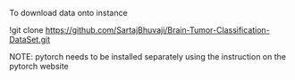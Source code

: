 To download data onto instance

!git clone https://github.com/SartajBhuvaji/Brain-Tumor-Classification-DataSet.git

NOTE: pytorch needs to be installed separately using the instruction on the pytorch website